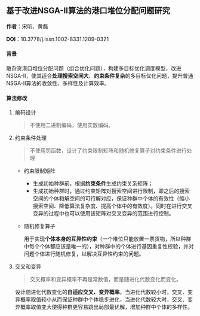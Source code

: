 ## 基于改进NSGA-II算法的港口堆位分配问题研究

**作者**：宋昕、黄磊

**DOI**：10.3778/j.issn.1002-8331.1209-0321

#### 背景

散杂货港口堆位分配问题（组合优化问题），构建多目标优化调度模型，改进NSGA-II，使其适合**处理搜索空间大**、**约束条件复杂**的多目标优化问题，提升普通NSGA-II算法的收敛性、多样性及计算效率。

#### 算法修改

1. 编码设计

   > 不使用二进制编码，使用实数编码。

2. 约束条件处理

   > 不使用罚函数，设计了约束限制矩阵和随机修复算子对约束条件进行处理

   - 约束限制矩阵

     - 生成初始种群前，根据**约束条件**生成约束关系矩阵；
     - 生成初始种群时，通过约束矩阵对搜索空间进行限制，即之后的搜索空间的个体和解空间的可行解对应，保证种群中个体的有效性（缩小搜索空间、降低算法复杂度、提高个体中的有效度）。同时在进行交叉变异的过程中也可以使用该矩阵对交叉变异的范围进行控制。

   - 随机修复算子

     ​		用于实现**个体本身的互异性约束**（一个堆位只能放置一票货物，所以种群中每个个体都应该是唯一的），对种群中的个体进行基因重复性校验，并对问题个体进行随机修复，以解决互异性约束的问题。

3. 交叉和变异

   > 交叉概率和变异概率不再是常数值，而是随进化代数变化而变化。

   ​		设计随进化代数变化的**自适应交叉、变异概率**。当进化代数较小时，交叉、变异概率取值较小从而保证种群中个体稳步进化，当进化代数较大时，交叉、变异概率取值变大使得种群更容易跳出局部最优解，增加种群中个体的多样性。